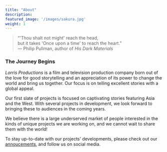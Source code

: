 ```yaml
---
title: "About"
description:
featured_image: '/images/sakura.jpg'
weight: 1
---
```

> “'Thou shalt not might' reach the head,  
> but it takes 'Once upon a time' to reach the heart.”  
> — Philip Pullman, author of *His Dark Materials*

### The Journey Begins

*Lorris Productions* is a film and television production company born out of the love for good storytelling and an appreciation of its power to change the world and bring us together. Our focus is on telling excellent stories with a global appeal.

Our first slate of projects is focused on captivating stories featuring Asia and the West. With several projects in development, we look forward to bringing these to audiences in the coming years.

We believe there is a large underserved market of people interested in the kinds of unique projects we are working on, and we cannot wait to share them with the world!

To stay up-to-date with our projects' developments, please check out our [annoucements](/tags/announcements/), and follow us on social media.